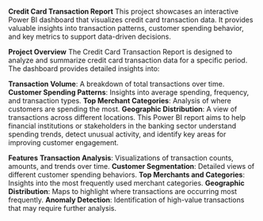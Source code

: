 **Credit Card Transaction Report**
This project showcases an interactive Power BI dashboard that visualizes credit card transaction data. It provides valuable insights into transaction patterns, customer spending behavior, and key metrics to support data-driven decisions.

**Project Overview**
The Credit Card Transaction Report is designed to analyze and summarize credit card transaction data for a specific period. The dashboard provides detailed insights into:

**Transaction Volume**: A breakdown of total transactions over time.
**Customer Spending Patterns**: Insights into average spending, frequency, and transaction types.
**Top Merchant Categories**: Analysis of where customers are spending the most.
**Geographic Distribution**: A view of transactions across different locations.
This Power BI report aims to help financial institutions or stakeholders in the banking sector understand spending trends, detect unusual activity, and identify key areas for improving customer engagement.

**Features**
**Transaction Analysis**: Visualizations of transaction counts, amounts, and trends over time.
**Customer Segmentation**: Detailed views of different customer spending behaviors.
**Top Merchants and Categories**: Insights into the most frequently used merchant categories.
**Geographic Distribution**: Maps to highlight where transactions are occurring most frequently.
**Anomaly Detection**: Identification of high-value transactions that may require further analysis.
